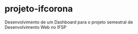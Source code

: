 # projeto-ifcorona
Desenvolvimento de um Dashboard para o projeto semestral de Desenvolvimento Web no IFSP
